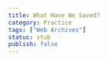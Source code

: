 ```yaml
---
title: What Have We Saved?
category: Practice
tags: ["Web Archives"]
status: stub
publish: false
---
```


